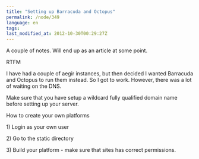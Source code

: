 ```yaml
---
title: "Setting up Barracuda and Octopus"
permalink: /node/349
language: en
tags:
last_modified_at: 2012-10-30T00:29:27Z
---
```


A couple of notes. Will end up as an article at some point.

RTFM

I have had a couple of aegir instances, but then decided I wanted Barracuda and Octopus to run them instead. So I got to work. However, there was a lot of waiting on the DNS.

Make sure that you have setup a wildcard fully qualified domain name before setting up your server.

How to create your own platforms

1\) Login as your own user

2\) Go to the static directory

3\) Build your platform - make sure that sites has correct permissions.
